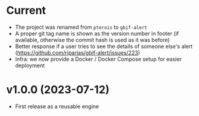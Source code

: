 # Current

- The project was renamed from `pterois` to `gbif-alert`
- A proper git tag name is shown as the version number in footer (if available, otherwise the commit hash is used as it was before)
- Better response if a user tries to see the details of someone else's alert (https://github.com/riparias/gbif-alert/issues/223)
- Infra: we now provide a Docker / Docker Compose setup for easier deployment

# v1.0.0  (2023-07-12)

- First release as a reusable engine
